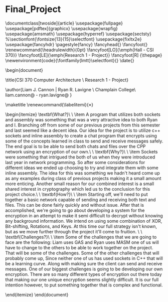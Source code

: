 # Final_Project

\documentclass[twoside]{article}
\usepackage{fullpage}
\usepackage[pdftex]{graphicx}
\usepackage{wrapfig}
\usepackage{amsmath}
\usepackage{hyperref}
\usepackage{sectsty}
%\sectionfont{\fontsize{13}{15}\selectfont}
\usepackage{fixltx2e}
\usepackage{fancyhdr}
\pagestyle{fancy}
\fancyhead{}
\fancyfoot{}
\renewcommand{\headrulewidth}{0pt}
\fancyfoot[LO]{\emph{Hall - CSI 370}}
\fancyfoot[LE]{\emph{Research 1 - Project}}
\fancyfoot[R] {\thepage}
\newenvironment{code}{\fontfamily{lmtt}\selectfont}{}
\date{}

\begin{document}

\title{CSI 370 Computer Architecture \\ Research 1 - Project}

\author{Liam J. Cannon | Ryan R. Lavigne \\
Champlain College\\
liam.cannon@ - ryan.lavigne@
}

\maketitle
\renewcommand{\labelitemi}{$\diamond$}

\begin{itemize}
\textbf{What?}\\
\\
    \item A program that utilizes both sockets and assembly was something that was a very attractive idea to both Ryan and I. Branching off from some of our previous projects from this semester and last seemed like a decent idea. Our idea for the project is to utilize c++ sockets and inline assembly to create a chat program that encrypts using some of the concepts learned in class to send and receive messages safely. The end goal is to be able to send both chats and files over the CPP network using an encryption of our own.\\
    \\
\textbf{Why?}\\
\\
    \item Sockets were something that intrigued the both of us when they were introduced last year in network programming. So after some considerations for different ideas we ended up choosing to try and integrate them with some inline assembly. The idea for this was something we hadn't heard come up as any examples during class of previous projects making it a small amount more enticing. Another small reason for our combined interest is a small shared interest in cryptography which led us to the conclusion for this project choice.\\
    \\
\textbf{How?}\\
\\
    \item Starting off, we'll need to put together a basic network capable of sending and receiving both text and files. This can be done fairly quickly and without issue. After that is accomplished, we're going to go about developing a system for the encryption in an attempt to make it semi difficult to decrypt without knowing any background information. We intend on using some combination of XOR, Bit-shifting, Rotations, and Keys. At this time our full strategy isn't known, but as we move further through the project it'll come to fruition.   \\
    \\
\textbf{Challenges?}\\
\\
    \item Some of the challenges that we are going to face are the following: 
    Liam uses GAS and Ryan uses MASM one of us will have to change to the others to be able to work together on the project. That will be some of the challenges. Some of the other challenges that will probably come up, Since neither one of us has used sockets in C++ that will be a learning curve. Along with making sure the client can send and receive messages. One of our biggest challenges is going to be developing our own encryption. There are so many different types of encryption out there today that making our one unique encryption seems slightly difficult. It is our full intention however, to put something together that is complex and functional. 

\end{itemize}
\end{document}
